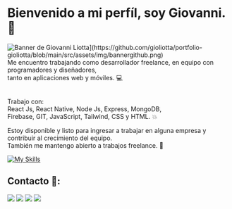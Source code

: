 # Bienvenido a mi perfíl, soy Giovanni.👋

<img src="https://github.com/gioliotta/portfolio-gioliotta/blob/main/src/assets/img/bannergithub.png" alt="Banner de Giovanni Liotta](https://github.com/gioliotta/portfolio-gioliotta/blob/main/src/assets/img/bannergithub.png)">
Me encuentro trabajando como desarrollador freelance, en equipo con programadores y diseñadores, 
<br /> tanto en aplicaciones web y móviles. 💻
<br /><br />

Trabajo con: <br />
React Js, React Native, Node Js, Express, MongoDB, 
<br /> Firebase, GIT, JavaScript, Tailwind, CSS y HTML. 💥

Estoy disponible y listo para ingresar a trabajar en alguna empresa y contribuir al crecimiento del equipo. 
<br /> También me mantengo abierto a trabajos freelance. :rocket:

[![My Skills](https://skillicons.dev/icons?i=react,nodejs,express,mongo,firebase,js,git,tailwind,css,html&perline=5)](https://skillicons.dev)
## Contacto 📱:
 <a target="BLANK" href="https://www.linkedin.com/in/giovanniliotta/"><img src="https://img.shields.io/badge/LinkedIn-0077B5?style=for-the-badge&logo=linkedin&logoColor=white" /></a>
  <a target="blank" href="mailto:gioliotta.io@gmail.com"><img src="https://img.shields.io/badge/Gmail-D14836?style=for-the-badge&logo=gmail&logoColor=white" /></a>
 <a target="BLANK" href="https://t.me/gixi_lym"><img src="https://img.shields.io/badge/Telegram-2CA5E0?style=for-the-badge&logo=telegram&logoColor=white" /></a>
 <a target="blank" href="https://wa.me/2615731250?text=Hola Giovanni, te contacto por..."><img src="https://img.shields.io/badge/WhatsApp-25D366?style=for-the-badge&logo=whatsapp&logoColor=white" /></a>





 

